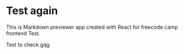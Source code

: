 # Test again

This is Markdown previewer app created with React for freecode camp frontend Test.

Test to check gqg
